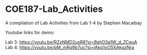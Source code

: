 # COE187-Lab_Activities
A compilation of Lab Activities from Lab 1-4 by Stephen Macaibay

Youtube links for demo:

Lab 3: https://youtu.be/RZxNMD2usR8?si=BahD3a1W_d_ZCquA  
Lab 4: https://youtu.be/pM_mRq9b7uc?si=lAkq1oO5XAkgzNra
